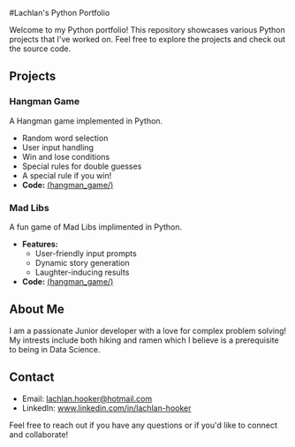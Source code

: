 #Lachlan's Python Portfolio

Welcome to my Python portfolio! This repository showcases various Python projects that I've worked on. Feel free to explore the projects and check out the source code.

## Projects

### Hangman Game

A Hangman game implemented in Python.
  - Random word selection
  - User input handling
  - Win and lose conditions
  - Special rules for double guesses
  - A special rule if you win!
- **Code:** [(hangman_game/)](https://github.com/MyGollyGosh/Python-Portfolio/blob/146befc83ba4edcc3e1d4a12324cd9c1bf506b00/Hang%20man)

### Mad Libs

A fun game of Mad Libs implimented in Python.
- **Features:**
  - User-friendly input prompts
  - Dynamic story generation
  - Laughter-inducing results
- **Code:** [(hangman_game/)](https://github.com/MyGollyGosh/Python-Portfolio/blob/16f5244aa0f3f846e3221f97001a0734f71fcbbc/Mad%20libs.py)

## About Me

I am a passionate Junior developer with a love for complex problem solving! My intrests include both hiking and ramen which I believe is a prerequisite to being in Data Science.

## Contact

- Email: lachlan.hooker@hotmail.com
- LinkedIn: www.linkedin.com/in/lachlan-hooker

Feel free to reach out if you have any questions or if you'd like to connect and collaborate!
